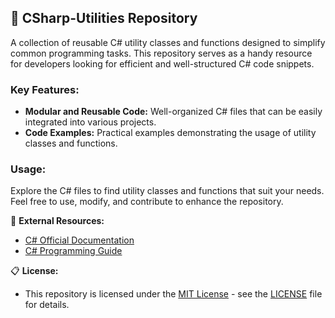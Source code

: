 ## 🚀 CSharp-Utilities Repository

A collection of reusable C# utility classes and functions designed to simplify common programming tasks. This repository serves as a handy resource for developers looking for efficient and well-structured C# code snippets.

### Key Features:

- **Modular and Reusable Code:** Well-organized C# files that can be easily integrated into various projects.
- **Code Examples:** Practical examples demonstrating the usage of utility classes and functions.

### Usage:

Explore the C# files to find utility classes and functions that suit your needs. Feel free to use, modify, and contribute to enhance the repository.

🔗 **External Resources:**
   - [C# Official Documentation](https://docs.microsoft.com/en-us/dotnet/csharp/)
   - [C# Programming Guide](https://docs.microsoft.com/en-us/dotnet/csharp/programming-guide/)

📋 **License:**
   - This repository is licensed under the [MIT License](.license) - see the [LICENSE](.license) file for details.
